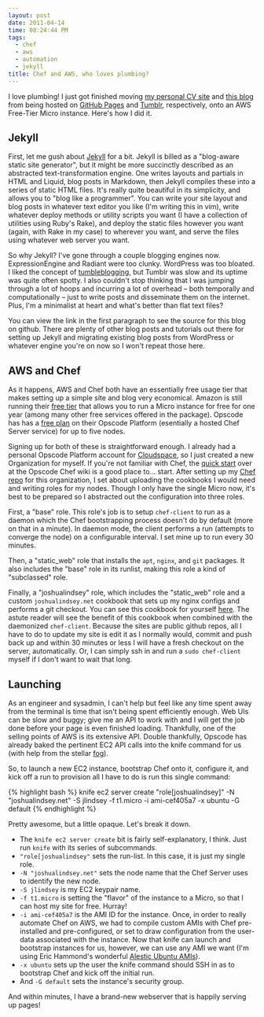 ```yaml
---
layout: post
date: 2011-04-14
time: 08:24:44 PM
tags:
  - chef
  - aws
  - automation
  - jekyll
title: Chef and AWS, who loves plumbing?
---
```

I love plumbing! I just got finished moving [my personal CV site](https://github.com/jlindsey/jlindsey.github.com) and [this blog](https://github.com/jlindsey/blog)
from being hosted on [GitHub Pages](http://pages.github.com/) and [Tumblr](http://tumblr.com), respectively, onto an AWS Free-Tier Micro instance. Here's how
I did it.

Jekyll
------
First, let me gush about [Jekyll](https://github.com/mojombo/jekyll) for a bit. Jekyll is billed as a "blog-aware static site generator", but it might be more 
succinctly described as an abstracted text-transformation engine. One writes layouts and partials in HTML and Liquid, blog posts in Markdown, then Jekyll 
compiles these into a series of static HTML files. It's really quite beautiful in its simplicity, and allows you to "blog like a programmer". You can write your
site layout and blog posts in whatever text editor you like (I'm writing this in vim), write whatever deploy methods or utility scripts you want (I have a collection
of utilities using Ruby's Rake), and deploy the static files however you want (again, with Rake in my case) to wherever you want, and serve the files using whatever
web server you want.

So why Jekyll? I've gone through a couple blogging engines now. ExpressionEngine and Radiant were too clunky. WordPress was too bloated. I liked the concept of 
[tumbleblogging](http://www.kottke.org/05/10/tumblelogs), but Tumblr was slow and its uptime was quite often spotty. I also couldn't stop thinking that
I was jumping through a lot of hoops and incurring a lot of overhead – both temporally and computationally – just to write posts and disseminate them on the internet.
Plus, I'm a minimalist at heart and what's better than flat text files?

You can view the link in the first paragraph to see the source for this blog on github. There are plenty of other blog posts and tutorials out there for setting up
Jekyll and migrating existing blog posts from WordPress or whatever engine you're on now so I won't repeat those here.

AWS and Chef
------------
As it happens, AWS and Chef both have an essentially free usage tier that makes setting up a simple site and blog very economical. Amazon is still running their
[free tier](http://aws.amazon.com/free/) that allows you to run a Micro instance for free for one year (among many other free services offered in the package).
Opscode has has a [free plan](http://opscode.com/platform/) on their Opscode Platform (esentially a hosted Chef Server service) for up to five nodes.

Signing up for both of these is straightforward enough. I already had a personal Opscode Platform account for [Cloudspace](http://www.cloudspace.com), so I just
created a new Organization for myself. If you're not familiar with Chef, the [quick start](http://wiki.opscode.com/display/chef/Quick+Start) over at the Opscode
Chef wiki is a good place to... start. After setting up my [Chef repo](http://wiki.opscode.com/display/chef/Chef+Repository) for this organization, I set about 
uploading the cookbooks I would need and writing roles for my nodes. Though I only have the single Micro now, it's best to be prepared so I abstracted out the 
configuration into three roles.

First, a "base" role. This role's job is to setup `chef-client` to run as a daemon which the Chef bootstrapping process doesn't do by default (more on that in a minute).
In daemon mode, the client performs a run (attempts to converge the node) on a configurable interval. I set mine up to run every 30 minutes.

Then, a "static\_web" role that installs the `apt`, `nginx`, and `git` packages. It also includes the "base" role in its runlist, making this role a kind of "subclassed"
role.

Finally, a "joshualindsey" role, which includes the "static\_web" role and a custom `joshualindsey.net` cookbook that sets up my nginx configs and performs a git checkout.
You can see this cookbook for yourself [here](https://github.com/jlindsey/cookbooks/tree/master/joshualindsey.net). The astute reader will see the benefit of this 
cookbook when combined with the daemonized `chef-client`. Because the sites are public github repos, all I have to do to update my site is edit it as I normally would,
commit and push back up and within 30 minutes or less I will have a fresh checkout on the server, automatically. Or, I can simply ssh in and run a `sudo chef-client`
myself if I don't want to wait that long.

Launching
---------
As an engineer and sysadmin, I can't help but feel like any time spent away from the terminal is time that isn't being spent efficiently enough. Web UIs can be slow
and buggy; give me an API to work with and I will get the job done before your page is even finished loading. Thankfully, one of the selling points of AWS is its
extensive API. Double thankfully, Opscode has already baked the pertinent EC2 API calls into the knife command for us (with help from the stellar 
[fog](http://rubygems.org/gems/fog)).

So, to launch a new EC2 instance, bootstrap Chef onto it, configure it, and kick off a run to provision all I have to do is run this single command:

{% highlight bash %}
knife ec2 server create "role[joshualindsey]" -N "joshualindsey.net" -S jlindsey -f t1.micro -i ami-cef405a7 -x ubuntu -G default
{% endhighlight %}

Pretty awesome, but a little opaque. Let's break it down.

* The `knife ec2 server create` bit is fairly self-explanatory, I think. Just run `knife` with its series of subcommands. 
* `"role[joshualindsey"` sets the run-list. In this case, it is just my single role.
* `-N "joshualindsey.net"` sets the node name that the Chef Server uses to identify the new node.
* `-S jlindsey` is my EC2 keypair name.
* `-f t1.micro` is setting the "flavor" of the instance to a Micro, so that I can host my site for free. Hurray!
* `-i ami-cef405a7` is the AMI ID for the instance. Once, in order to really automate Chef on AWS, we had to compile custom AMIs with Chef pre-installed
  and pre-configured, or set to draw configuration from the user-data associated with the instance. Now that knife can launch and bootstrap instances for
  us, however, we can use any AMI we want (I'm using Eric Hammond's wonderful [Alestic Ubuntu AMIs](http://alestic.com/)).
* `-x ubuntu` sets up the user the knife command should SSH in as to bootstrap Chef and kick off the initial run.
* And `-G default` sets the instance's security group.

And within minutes, I have a brand-new webserver that is happily serving up pages!


